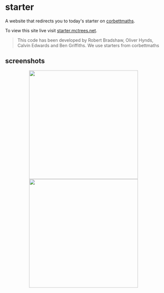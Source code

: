 # starter
A website that redirects you to today's starter on [corbettmaths](http://corbettmaths.com).

To view this site live visit [starter.mctrees.net](https://starter.mctrees.net).

> This code has been developed by Robert Bradshaw, Oliver Hynds, Calvin Edwards and Ben Griffiths.
> We use starters from corbettmaths

## screenshots

<p align="center">
  <img src="http://oliver.mctrees.net/starter-mobile.pn" width="350"/>
  <img src="http://oliver.mctrees.net/starter-desktop.png" width="350"/>
</p>
